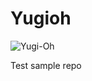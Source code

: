 # Yugioh

![Yugi-Oh](https://th.bing.com/th/id/OIP.UG7MNlgKN5cEJdBnlFsxdAHaHF?rs=1&pid=ImgDetMain)

Test sample repo
